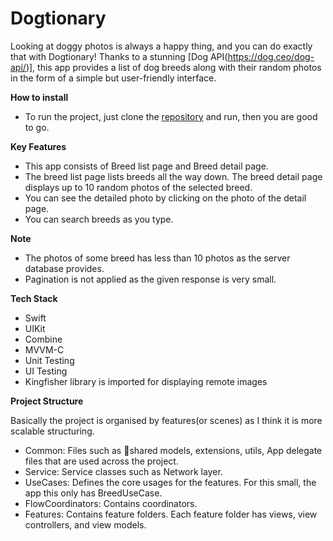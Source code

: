 # Dogtionary

Looking at doggy photos is always a happy thing, and you can do exactly that with Dogtionary! Thanks to a stunning [Dog API(https://dog.ceo/dog-api/)], this app provides a list of dog breeds along with their random photos in the form of a simple but user-friendly interface.

**How to install**

- To run the project, just clone the [repository](https://github.com/vanjang/Dogtionary.git) and run, then you are good to go.


**Key Features**

- This app consists of Breed list page and Breed detail page.
- The breed list page lists breeds all the way down. The breed detail page displays up to 10 random photos of the selected breed.
- You can see the detailed photo by clicking on the photo of the detail page.
- You can search breeds as you type.

**Note**

- The photos of some breed has less than 10 photos as the server database provides.
- Pagination is not applied as the given response is very small.


**Tech Stack**

- Swift
- UIKit
- Combine
- MVVM-C
- Unit Testing
- UI Testing
- Kingfisher library is imported for displaying remote images


**Project Structure**

Basically the project is organised by features(or scenes) as I think it is more scalable structuring.
- Common: Files such as shared models, extensions, utils, App delegate files that are used across the project.
- Service: Service classes such as Network layer.
- UseCases: Defines the core usages for the features. For this small, the app this only has BreedUseCase.
- FlowCoordinators: Contains coordinators.
- Features: Contains feature folders. Each feature folder has views, view controllers, and view models.
